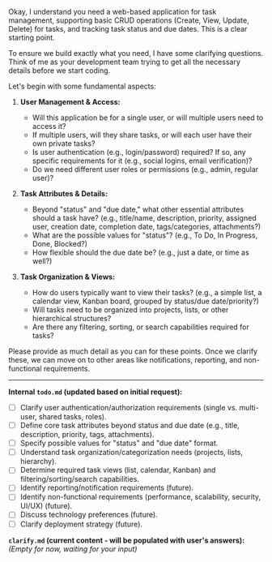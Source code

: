 Okay, I understand you need a web-based application for task management, supporting basic CRUD operations (Create, View, Update, Delete) for tasks, and tracking task status and due dates. This is a clear starting point.

To ensure we build exactly what you need, I have some clarifying questions. Think of me as your development team trying to get all the necessary details before we start coding.

Let's begin with some fundamental aspects:

1.  **User Management & Access:**
    *   Will this application be for a single user, or will multiple users need to access it?
    *   If multiple users, will they share tasks, or will each user have their own private tasks?
    *   Is user authentication (e.g., login/password) required? If so, any specific requirements for it (e.g., social logins, email verification)?
    *   Do we need different user roles or permissions (e.g., admin, regular user)?

2.  **Task Attributes & Details:**
    *   Beyond "status" and "due date," what other essential attributes should a task have? (e.g., title/name, description, priority, assigned user, creation date, completion date, tags/categories, attachments?)
    *   What are the possible values for "status"? (e.g., To Do, In Progress, Done, Blocked?)
    *   How flexible should the due date be? (e.g., just a date, or time as well?)

3.  **Task Organization & Views:**
    *   How do users typically want to view their tasks? (e.g., a simple list, a calendar view, Kanban board, grouped by status/due date/priority?)
    *   Will tasks need to be organized into projects, lists, or other hierarchical structures?
    *   Are there any filtering, sorting, or search capabilities required for tasks?

Please provide as much detail as you can for these points. Once we clarify these, we can move on to other areas like notifications, reporting, and non-functional requirements.

---
**Internal `todo.md` (updated based on initial request):**
*   [ ] Clarify user authentication/authorization requirements (single vs. multi-user, shared tasks, roles).
*   [ ] Define core task attributes beyond status and due date (e.g., title, description, priority, tags, attachments).
*   [ ] Specify possible values for "status" and "due date" format.
*   [ ] Understand task organization/categorization needs (projects, lists, hierarchy).
*   [ ] Determine required task views (list, calendar, Kanban) and filtering/sorting/search capabilities.
*   [ ] Identify reporting/notification requirements (future).
*   [ ] Identify non-functional requirements (performance, scalability, security, UI/UX) (future).
*   [ ] Discuss technology preferences (future).
*   [ ] Clarify deployment strategy (future).

**`clarify.md` (current content - will be populated with user's answers):**
*(Empty for now, waiting for your input)*
